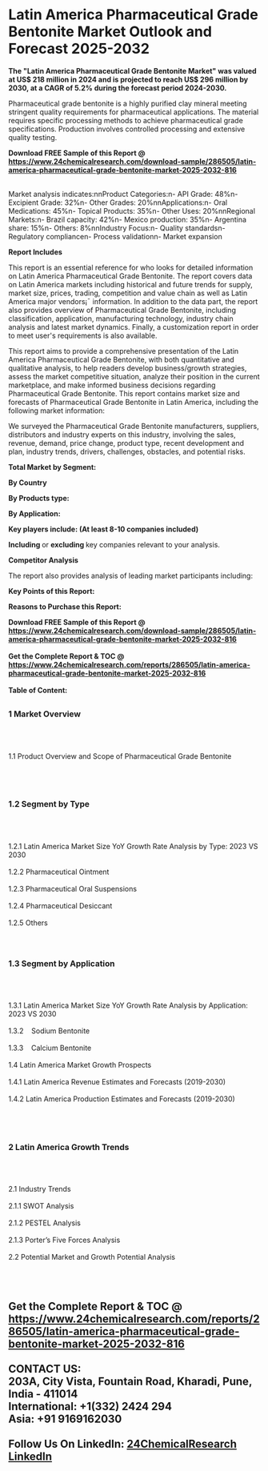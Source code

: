 <h1>Latin America Pharmaceutical Grade Bentonite Market Outlook and Forecast 2025-2032</h1><p><strong>The "Latin America Pharmaceutical Grade Bentonite Market" was valued at US$ 218 million in 2024 and is projected to reach US$ 296 million by 2030, at a CAGR of 5.2% during the forecast period 2024-2030.</strong></p><p>
</p><p>Pharmaceutical grade bentonite is a highly purified clay mineral meeting stringent quality requirements for pharmaceutical applications. The material requires specific processing methods to achieve pharmaceutical grade specifications. Production involves controlled processing and extensive quality testing.</p><div><b>Download FREE Sample of this Report @ 
            <a href="https://www.24chemicalresearch.com/download-sample/286505/latin-america-pharmaceutical-grade-bentonite-market-2025-2032-816">
            https://www.24chemicalresearch.com/download-sample/286505/latin-america-pharmaceutical-grade-bentonite-market-2025-2032-816</a></b></div><br><p>
Market analysis indicates:nnProduct Categories:n- API Grade: 48%n- Excipient Grade: 32%n- Other Grades: 20%nnApplications:n- Oral Medications: 45%n- Topical Products: 35%n- Other Uses: 20%nnRegional Markets:n- Brazil capacity: 42%n- Mexico production: 35%n- Argentina share: 15%n- Others: 8%nnIndustry Focus:n- Quality standardsn- Regulatory compliancen- Process validationn- Market expansion</p><p>
</p><p><strong>Report Includes</strong></p><p>
</p><p>This report is an essential reference for who looks for detailed information on Latin America Pharmaceutical Grade Bentonite. The report covers data on Latin America markets including historical and future trends for supply, market size, prices, trading, competition and value chain as well as Latin America major vendors¡¯ information. In addition to the data part, the report also provides overview of Pharmaceutical Grade Bentonite, including classification, application, manufacturing technology, industry chain analysis and latest market dynamics. Finally, a customization report in order to meet user's requirements is also available.</p><p>
</p><p>This report aims to provide a comprehensive presentation of the Latin America Pharmaceutical Grade Bentonite, with both quantitative and qualitative analysis, to help readers develop business/growth strategies, assess the market competitive situation, analyze their position in the current marketplace, and make informed business decisions regarding Pharmaceutical Grade Bentonite. This report contains market size and forecasts of Pharmaceutical Grade Bentonite in Latin America, including the following market information:</p><p>
We surveyed the Pharmaceutical Grade Bentonite manufacturers, suppliers, distributors and industry experts on this industry, involving the sales, revenue, demand, price change, product type, recent development and plan, industry trends, drivers, challenges, obstacles, and potential risks.</p><p>
</p><p><strong>Total Market by Segment:</strong></p><p>
<strong>By Country</strong></p><p>
</p><p>
<strong>By Products type:</strong></p><p>
</p><p>
<strong>By Application:</strong></p><p>
</p><p>
<strong>Key players include: (At least 8-10 companies included)</strong></p><p>
</p><p>
</p><p><strong>Including </strong>or <strong>excluding </strong>key companies relevant to your analysis.</p><p>
<strong>Competitor Analysis</strong></p><p>
</p><p>The report also provides analysis of leading market participants including:</p><p>
</p><p>
</p><p><strong>Key Points of this Report:</strong></p><p>
</p><p>
</p><p><strong>Reasons to Purchase this Report:</strong></p><p>
</p><div><b>Download FREE Sample of this Report @ 
            <a href="https://www.24chemicalresearch.com/download-sample/286505/latin-america-pharmaceutical-grade-bentonite-market-2025-2032-816">
            https://www.24chemicalresearch.com/download-sample/286505/latin-america-pharmaceutical-grade-bentonite-market-2025-2032-816</a></b></div><br><div><b>Get the Complete Report & TOC @ 
            <a href="https://www.24chemicalresearch.com/reports/286505/latin-america-pharmaceutical-grade-bentonite-market-2025-2032-816">
            https://www.24chemicalresearch.com/reports/286505/latin-america-pharmaceutical-grade-bentonite-market-2025-2032-816</a></b></div><br>
            <b>Table of Content:</b><p><h2><span style="font-size:16px"><strong>1 Market Overview&nbsp;&nbsp; &nbsp;</strong></span></h2><br />
<br />
<p>1.1 Product Overview and Scope of Pharmaceutical Grade Bentonite&nbsp;</p><br />
<br />
<h2><strong><span style="font-size:16px">1.2 Segment by Type&nbsp;&nbsp; &nbsp;</span></strong></h2><br />
<br />
<p>1.2.1 Latin America Market Size YoY Growth Rate Analysis by Type: 2023 VS 2030&nbsp;&nbsp; &nbsp;<br /><br />
1.2.2 Pharmaceutical Ointment&nbsp;&nbsp; &nbsp;<br /><br />
1.2.3 Pharmaceutical Oral Suspensions<br /><br />
1.2.4 Pharmaceutical Desiccant<br /><br />
1.2.5 Others<br /><br />
<br />
<h2><span style="font-size:16px"><strong>1.3 Segment by Application&nbsp;&nbsp;</strong></span></h2><br />
<br />
<p>1.3.1 Latin America Market Size YoY Growth Rate Analysis by Application: 2023 VS 2030&nbsp;&nbsp; &nbsp;<br /><br />
1.3.2&nbsp;&nbsp; &nbsp;Sodium Bentonite<br /><br />
1.3.3&nbsp;&nbsp; &nbsp;Calcium Bentonite<br /><br />
1.4 Latin America Market Growth Prospects&nbsp;&nbsp; &nbsp;<br /><br />
1.4.1 Latin America Revenue Estimates and Forecasts (2019-2030)&nbsp;&nbsp; &nbsp;<br /><br />
1.4.2 Latin America Production Estimates and Forecasts (2019-2030)&nbsp;&nbsp;</p><br />
<br />
<h2><span style="font-size:16px"><strong>2 Latin America Growth Trends&nbsp;&nbsp; &nbsp;</strong></span></h2><br />
<br />
<p>2.1 Industry Trends&nbsp;&nbsp; &nbsp;<br /><br />
2.1.1 SWOT Analysis&nbsp;&nbsp; &nbsp;<br /><br />
2.1.2 PESTEL Analysis&nbsp;&nbsp; &nbsp;<br /><br />
2.1.3 Porter&rsquo;s Five Forces Analysis&nbsp;&nbsp; &nbsp;<br /><br />
2.2 Potential Market and Growth Potential Analysis&nbsp;&nbsp; &nbsp;</p><br />
<br />
<h2><span s</p><div><b>Get the Complete Report & TOC @ 
            <a href="https://www.24chemicalresearch.com/reports/286505/latin-america-pharmaceutical-grade-bentonite-market-2025-2032-816">
            https://www.24chemicalresearch.com/reports/286505/latin-america-pharmaceutical-grade-bentonite-market-2025-2032-816</a></b></div><br><b>CONTACT US:</b><br>
            203A, City Vista, Fountain Road, Kharadi, Pune, India - 411014<br>
            International: +1(332) 2424 294<br>
            Asia: +91 9169162030 <br><br>
            Follow Us On LinkedIn: <a href="https://www.linkedin.com/company/24chemicalresearch/">24ChemicalResearch LinkedIn</a>